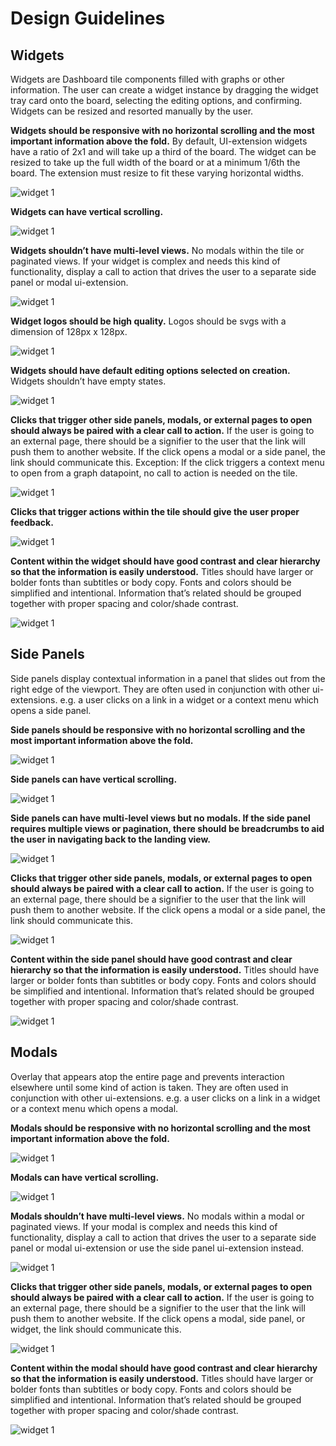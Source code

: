 # Design Guidelines

## Widgets
Widgets are Dashboard tile components filled with graphs or other information. The user can create a widget instance by dragging the widget tray card onto the board, selecting the editing options, and confirming. Widgets can be resized and resorted manually by the user. 


**Widgets should be responsive with no horizontal scrolling and the most important information above the fold.**
By default, UI-extension widgets have a ratio of 2x1 and will take up a third of the board. The widget can be resized to take up the full width of the board or at a minimum 1/6th the board. The extension must resize to fit these varying horizontal widths. 

![widget 1](https://p-qkfgo2.t2.n0.cdn.getcloudapp.com/items/xQu7r6OL/6cc28c6a-d59d-4aa9-83eb-0f64a09de36a.png?source=viewer&v=10a44f3b1ea2fe3bc61da72bd46df74d)



**Widgets can have vertical scrolling.**

![widget 1](https://p-qkfgo2.t2.n0.cdn.getcloudapp.com/items/yAurOyAr/c4955786-4523-4d8e-8ad2-bb9a0781b702.png?source=viewer&v=a94210b1d412d0ca6fc05618dae2193d)


**Widgets shouldn’t have multi-level views.** No modals within the tile or paginated views. If your widget is complex and needs this kind of functionality, display a call to action that drives the user to a separate side panel or modal ui-extension. 

![widget 1](https://d6pdqlw297isz.cloudfront.net/i/4gunol4K/0x400/p-qkfgo2.t2.n0.cdn.getcloudapp.com/items/4gunol4K/70624f04-a990-4e01-b57b-fad5de9229f8.png?source=thumbnail&v=c1b4fcd5af996f841d0ca84c8ee65e83)


**Widget logos should be high quality.** Logos should be svgs with a dimension of 128px x 128px.

![widget 1](https://d6pdqlw297isz.cloudfront.net/i/z8uOzrlb/0x400/p-qkfgo2.t2.n0.cdn.getcloudapp.com/items/z8uOzrlb/1cb69940-1885-498f-a11d-2a91924d1261.png?source=thumbnail&v=0c1ff73d1b7aee731bc74b8362948090)

**Widgets should have default editing options selected on creation.** Widgets shouldn’t have empty states.

![widget 1](https://d6pdqlw297isz.cloudfront.net/i/Z4uKgjm9/0x400/p-qkfgo2.t2.n0.cdn.getcloudapp.com/items/Z4uKgjm9/62f9ca4c-bf07-430c-bb8a-1da132f771e0.png?source=thumbnail&v=de9b321dbad0c13e6c8509d90be6dc71)


**Clicks that trigger other side panels, modals, or external pages to open should always be paired with a clear call to action.** If the user is going to an external page, there should be a signifier to the user that the link will push them to another website. If the click opens a modal or a side panel, the link should communicate this. Exception: If the click triggers a context menu to open from a graph datapoint, no call to action is needed on the tile. 

![widget 1](https://d6pdqlw297isz.cloudfront.net/i/P8u9BGNo/0x400/p-qkfgo2.t2.n0.cdn.getcloudapp.com/items/P8u9BGNo/753ff0c5-c452-4de6-8b90-de79b5625d57.png?source=thumbnail&v=9ff280169652876b4a5bc6661bc03a5b)


**Clicks that trigger actions within the tile should give the user proper feedback.**

![widget 1](https://d6pdqlw297isz.cloudfront.net/i/OAuQ5n2p/0x400/p-qkfgo2.t2.n0.cdn.getcloudapp.com/items/OAuQ5n2p/e3b63f2b-ad69-4905-85f6-793cc2aaf27b.png?source=thumbnail&v=79b465dd35123cbd973cd80c541f6226)


**Content within the widget should have good contrast and clear hierarchy so that the information is easily understood.** Titles should have larger or bolder fonts than subtitles or body copy. Fonts and colors should be simplified and intentional. Information that’s related should be grouped together with proper spacing and color/shade contrast.  

![widget 1](https://d6pdqlw297isz.cloudfront.net/i/E0uAkjXr/0x400/p-qkfgo2.t2.n0.cdn.getcloudapp.com/items/E0uAkjXr/e6c2aeed-03c4-4c6d-aebb-856ffef5f302.png?source=thumbnail&v=fd9bf1b0bbf31ec2e90cfd925ce054e4)

## Side Panels
Side panels display contextual information in a panel that slides out from the right edge of the viewport. They are often used in conjunction with other ui-extensions. e.g. a user clicks on a link in a widget or a context menu which opens a side panel.

**Side panels should be responsive with no horizontal scrolling and the most important information above the fold.**

![widget 1](https://d6pdqlw297isz.cloudfront.net/i/kpuDgnWj/0x400/p-qkfgo2.t2.n0.cdn.getcloudapp.com/items/kpuDgnWj/7dd020e0-f292-4e61-bc35-c2287dcc7a71.png?source=thumbnail&v=31710d102bd021da458ac358089d3ef8)

**Side panels can have vertical scrolling.**

![widget 1](https://d6pdqlw297isz.cloudfront.net/i/X6uAplQZ/0x400/p-qkfgo2.t2.n0.cdn.getcloudapp.com/items/X6uAplQZ/8cbaedfe-bfed-4111-a583-dfba27436ebb.png?source=thumbnail&v=d6b89c14971d0bbd12408d25c9c458c8)

**Side panels can have multi-level views but no modals. If the side panel requires multiple views or pagination, there should be breadcrumbs to aid the user in navigating back to the landing view.**

![widget 1](https://d6pdqlw297isz.cloudfront.net/i/GGuWYpJP/0x400/p-qkfgo2.t2.n0.cdn.getcloudapp.com/items/GGuWYpJP/f6256f74-6fb5-494d-a047-260c724d2b5f.png?source=thumbnail&v=18ba4f093d88cb3c51c3a360d6b7b045)

**Clicks that trigger other side panels, modals, or external pages to open should always be paired with a clear call to action.** If the user is going to an external page, there should be a signifier to the user that the link will push them to another website. If the click opens a modal or a side panel, the link should communicate this.

![widget 1](https://d6pdqlw297isz.cloudfront.net/i/rRuj2b5X/0x400/p-qkfgo2.t2.n0.cdn.getcloudapp.com/items/rRuj2b5X/e023720f-0ffd-4139-877a-5bce644a08c6.png?source=thumbnail&v=4fc606db981229542fa462abe354d6d8)


**Content within the side panel should have good contrast and clear hierarchy so that the information is easily understood.** Titles should have larger or bolder fonts than subtitles or body copy. Fonts and colors should be simplified and intentional. Information that’s related should be grouped together with proper spacing and color/shade contrast.

![widget 1](https://d6pdqlw297isz.cloudfront.net/i/QwuAg5jQ/0x400/p-qkfgo2.t2.n0.cdn.getcloudapp.com/items/QwuAg5jQ/f4153eea-0a70-47c8-93b4-a3bc781fd36b.png?source=thumbnail&v=072b67151c833fb19455834d6b92fd6a)

## Modals
Overlay that appears atop the entire page and prevents interaction elsewhere until some kind of action is taken. They are often used in conjunction with other ui-extensions. e.g. a user clicks on a link in a widget or a context menu which opens a modal. 

**Modals should be responsive with no horizontal scrolling and the most important information above the fold.**

![widget 1](https://d6pdqlw297isz.cloudfront.net/i/8Luo850v/0x400/p-qkfgo2.t2.n0.cdn.getcloudapp.com/items/8Luo850v/027e3717-92ff-480f-8317-64fcdd0a28f4.png?source=thumbnail&v=5f001d5f16d93036ea82716b517b93d1)


**Modals can have vertical scrolling.**

![widget 1](https://d6pdqlw297isz.cloudfront.net/i/E0uAkjZr/0x400/p-qkfgo2.t2.n0.cdn.getcloudapp.com/items/E0uAkjZr/debc8af8-07dc-4076-b2a6-32bbb3dd6ff7.png?source=thumbnail&v=cff1ed49d4ce6990a62046ec5b1dc73c)


**Modals shouldn’t have multi-level views.** No modals within a modal or paginated views. If your modal is complex and needs this kind of functionality, display a call to action that drives the user to a separate side panel or modal ui-extension or use the side panel ui-extension instead. 

![widget 1](https://d6pdqlw297isz.cloudfront.net/i/7KuoOEkq/0x400/p-qkfgo2.t2.n0.cdn.getcloudapp.com/items/7KuoOEkq/3c043caa-65d2-4339-a7c4-a07948fdff2e.png?source=thumbnail&v=3650d9c881f575c3380405648cc109e4)


**Clicks that trigger other side panels, modals, or external pages to open should always be paired with a clear call to action.** If the user is going to an external page, there should be a signifier to the user that the link will push them to another website. If the click opens a modal, side panel, or widget, the link should communicate this. 

![widget 1](https://d6pdqlw297isz.cloudfront.net/i/z8uOzrQb/0x400/p-qkfgo2.t2.n0.cdn.getcloudapp.com/items/z8uOzrQb/87b04cea-0173-4933-9f3d-aaa8dbebbf19.png?source=thumbnail&v=6e68b4d367d0f92a45f923b522920e7d)


**Content within the modal should have good contrast and clear hierarchy so that the information is easily understood.** Titles should have larger or bolder fonts than subtitles or body copy. Fonts and colors should be simplified and intentional. Information that’s related should be grouped together with proper spacing and color/shade contrast.  

![widget 1](https://d6pdqlw297isz.cloudfront.net/i/mXureK2X/0x400/p-qkfgo2.t2.n0.cdn.getcloudapp.com/items/mXureK2X/06612d6d-b4c7-4f40-b88e-c7b08eb2d39f.png?source=thumbnail&v=fd9bf1b0bbf31ec2e90cfd925ce054e4)